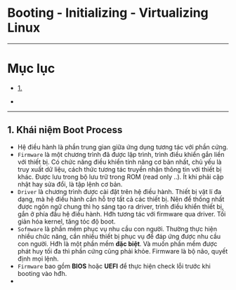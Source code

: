 # Booting - Initializing - Virtualizing Linux

---

# Mục lục

* [1. ](#1)

*

---

<a name = '1'></a>
## 1. Khái niệm Boot Process
- Hệ điều hành là phần trung gian giữa ứng dụng tương tác với phần cứng. 
- `Firmware` là một chương trình đã được lập trình, trình điều khiển gắn liền với thiết bị. Có chức năng điều khiển tính năng cơ bản nhất, chủ yếu là truy xuất dữ liệu, cách thức tương tác truyền nhận thông tin với thiết bị khác. Được lưu trong bộ lưu trữ trong ROM (read only ..). Ít khi phải cập nhật hay sửa đổi, là tập lệnh cơ bản. 
- `Driver` là chương trình được cài đặt trên hệ điều hành. Thiết bị vật lí đa dạng, mà hệ điều hành cần hỗ trợ tất cả các thiết bị. Nên để thống nhất được ngôn ngữ chung thì họ sáng tạo ra driver, trình điều khiển thiết bị, gắn ở phía đầu hệ điều hành. Hđh tương tác với firmware qua driver. Tối giản hóa kernel, tăng tóc độ boot.
- `Sofmware` là phần mềm phục vụ nhu cầu con người. Thường thực hiện nhiều chức năng, cần nhiều thiết bị phục vụ để đáp ứng được nhu cầu con người. Hđh là một phần mềm **đặc biệt**. Và muốn phần mềm được phát huy tối đa thì phần cứng cũng phải khỏe. Firmware là bộ não, quyết định mọi lệnh.
- `Firmware` bao gồm **BIOS** hoặc **UEFI** để thực hiện check lỗi trước khi booting vào hđh. 
- 

